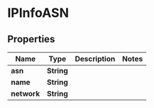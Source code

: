 

# IPInfoASN


## Properties

| Name | Type | Description | Notes |
|------------ | ------------- | ------------- | -------------|
|**asn** | **String** |  |  |
|**name** | **String** |  |  |
|**network** | **String** |  |  |



